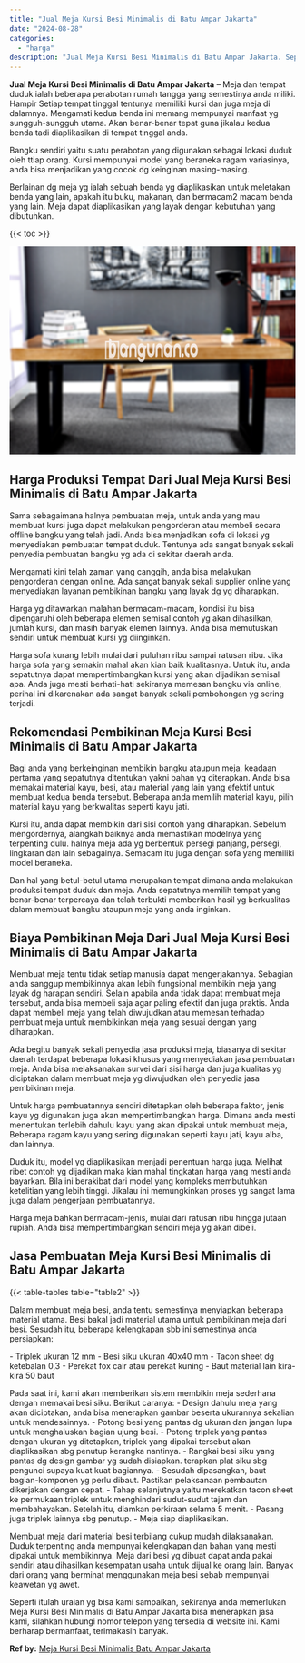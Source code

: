 ```yaml
---
title: "Jual Meja Kursi Besi Minimalis di Batu Ampar Jakarta"
date: "2024-08-28"
categories: 
  - "harga"
description: "Jual Meja Kursi Besi Minimalis di Batu Ampar Jakarta. Seperti itulah uraian yg bisa kami sampaikan, sekiranya anda memerlukan Meja Kursi Besi Minimalis di Ba..."
---
```


**Jual Meja Kursi Besi Minimalis di Batu Ampar Jakarta** – Meja dan tempat duduk ialah beberapa perabotan rumah tangga yang semestinya anda miliki. Hampir Setiap tempat tinggal tentunya memiliki kursi dan juga meja di dalamnya. Mengamati kedua benda ini memang mempunyai manfaat yg sungguh-sungguh utama. Akan benar-benar tepat guna jikalau kedua benda tadi diaplikasikan di tempat tinggal anda.

Bangku sendiri yaitu suatu perabotan yang digunakan sebagai lokasi duduk oleh ttiap orang. Kursi mempunyai model yang beraneka ragam variasinya, anda bisa menjadikan yang cocok dg keinginan masing-masing.

Berlainan dg meja yg ialah sebuah benda yg diaplikasikan untuk meletakan benda yang lain, apakah itu buku, makanan, dan bermacam2 macam benda yang lain. Meja dapat diaplikasikan yang layak dengan kebutuhan yang dibutuhkan.

{{< toc >}}

![Jual Meja Kursi Besi Minimalis di Batu Ampar Jakarta](/images/jual-meja-besi-murah10.png)

## Harga Produksi Tempat Dari Jual Meja Kursi Besi Minimalis di Batu Ampar Jakarta

Sama sebagaimana halnya pembuatan meja, untuk anda yang mau membuat kursi juga dapat melakukan pengorderan atau membeli secara offline bangku yang telah jadi. Anda bisa menjadikan sofa di lokasi yg menyediakan pembuatan tempat duduk. Tentunya ada sangat banyak sekali penyedia pembuatan bangku yg ada di sekitar daerah anda.

Mengamati kini telah zaman yang canggih, anda bisa melakukan pengorderan dengan online. Ada sangat banyak sekali supplier online yang menyediakan layanan pembikinan bangku yang layak dg yg diharapkan.

Harga yg ditawarkan malahan bermacam-macam, kondisi itu bisa dipengaruhi oleh beberapa elemen semisal contoh yg akan dihasilkan, jumlah kursi, dan masih banyak elemen lainnya. Anda bisa memutuskan sendiri untuk membuat kursi yg diinginkan.

Harga sofa kurang lebih mulai dari puluhan ribu sampai ratusan ribu. Jika harga sofa yang semakin mahal akan kian baik kualitasnya. Untuk itu, anda sepatutnya dapat mempertimbangkan kursi yang akan dijadikan semisal apa. Anda juga mesti berhati-hati sekiranya memesan bangku via online, perihal ini dikarenakan ada sangat banyak sekali pembohongan yg sering terjadi.

## Rekomendasi Pembikinan Meja Kursi Besi Minimalis di Batu Ampar Jakarta

Bagi anda yang berkeinginan membikin bangku ataupun meja, keadaan pertama yang sepatutnya ditentukan yakni bahan yg diterapkan. Anda bisa memakai material kayu, besi, atau material yang lain yang efektif untuk membuat kedua benda tersebut. Beberapa anda memilih material kayu, pilih material kayu yang berkwalitas seperti kayu jati.

Kursi itu, anda dapat membikin dari sisi contoh yang diharapkan. Sebelum mengordernya, alangkah baiknya anda memastikan modelnya yang terpenting dulu. halnya meja ada yg berbentuk persegi panjang, persegi, lingkaran dan lain sebagainya. Semacam itu juga dengan sofa yang memiliki model beraneka.

Dan hal yang betul-betul utama merupakan tempat dimana anda melakukan produksi tempat duduk dan meja. Anda sepatutnya memilih tempat yang benar-benar terpercaya dan telah terbukti memberikan hasil yg berkualitas dalam membuat bangku ataupun meja yang anda inginkan.

## Biaya Pembikinan Meja Dari Jual Meja Kursi Besi Minimalis di Batu Ampar Jakarta

Membuat meja tentu tidak setiap manusia dapat mengerjakannya. Sebagian anda sanggup membikinnya akan lebih fungsional membikin meja yang layak dg harapan sendiri. Selain apabila anda tidak dapat membuat meja tersebut, anda bisa membeli saja agar paling efektif dan juga praktis. Anda dapat membeli meja yang telah diwujudkan atau memesan terhadap pembuat meja untuk membikinkan meja yang sesuai dengan yang diharapkan.

Ada begitu banyak sekali penyedia jasa produksi meja, biasanya di sekitar daerah terdapat beberapa lokasi khusus yang menyediakan jasa pembuatan meja. Anda bisa melaksanakan survei dari sisi harga dan juga kualitas yg diciptakan dalam membuat meja yg diwujudkan oleh penyedia jasa pembikinan meja.

Untuk harga pembuatannya sendiri ditetapkan oleh beberapa faktor, jenis kayu yg digunakan juga akan mempertimbangkan harga. Dimana anda mesti menentukan terlebih dahulu kayu yang akan dipakai untuk membuat meja, Beberapa ragam kayu yang sering digunakan seperti kayu jati, kayu alba, dan lainnya.

Duduk itu, model yg diaplikasikan menjadi penentuan harga juga. Melihat ribet contoh yg dijadikan maka kian mahal tingkatan harga yang mesti anda bayarkan. Bila ini berakibat dari model yang kompleks membutuhkan ketelitian yang lebih tinggi. Jikalau ini memungkinkan proses yg sangat lama juga dalam pengerjaan pembuatannya.

Harga meja bahkan bermacam-jenis, mulai dari ratusan ribu hingga jutaan rupiah. Anda bisa mempertimbangkan sendiri meja yg akan dibeli.

## Jasa Pembuatan Meja Kursi Besi Minimalis di Batu Ampar Jakarta

{{< table-tables table="table2" >}}

Dalam membuat meja besi, anda tentu semestinya menyiapkan beberapa material utama. Besi bakal jadi material utama untuk pembikinan meja dari besi. Sesudah itu, beberapa kelengkapan sbb ini semestinya anda persiapkan:

\- Triplek ukuran 12 mm - Besi siku ukuran 40x40 mm - Tacon sheet dg ketebalan 0,3 - Perekat fox cair atau perekat kuning - Baut material lain kira-kira 50 baut

Pada saat ini, kami akan memberikan sistem membikin meja sederhana dengan memakai besi siku. Berikut caranya: - Design dahulu meja yang akan diciptakan, anda bisa menerapkan gambar beserta ukurannya sekalian untuk mendesainnya. - Potong besi yang pantas dg ukuran dan jangan lupa untuk menghaluskan bagian ujung besi. - Potong triplek yang pantas dengan ukuran yg ditetapkan, triplek yang dipakai tersebut akan diaplikasikan sbg penutup kerangka nantinya. - Rangkai besi siku yang pantas dg design gambar yg sudah disiapkan. terapkan plat siku sbg pengunci supaya kuat kuat bagiannya. - Sesudah dipasangkan, baut bagian-komponen yg perlu dibaut. Pastikan pelaksanaan pembautan dikerjakan dengan cepat. - Tahap selanjutnya yaitu merekatkan tacon sheet ke permukaan triplek untuk menghindari sudut-sudut tajam dan membahayakan. Setelah itu, diamkan perkiraan selama 5 menit. - Pasang juga triplek lainnya sbg penutup. - Meja siap diaplikasikan.

Membuat meja dari material besi terbilang cukup mudah dilaksanakan. Duduk terpenting anda mempunyai kelengkapan dan bahan yang mesti dipakai untuk membikinnya. Meja dari besi yg dibuat dapat anda pakai sendiri atau dihasilkan kesempatan usaha untuk dijual ke orang lain. Banyak dari orang yang berminat menggunakan meja besi sebab mempunyai keawetan yg awet.

Seperti itulah uraian yg bisa kami sampaikan, sekiranya anda memerlukan Meja Kursi Besi Minimalis di Batu Ampar Jakarta bisa menerapkan jasa kami, silahkan hubungi nomor telepon yang tersedia di website ini. Kami berharap bermanfaat, terimakasih banyak.

**Ref by:** [Meja Kursi Besi Minimalis Batu Ampar Jakarta](https://id.wikipedia.org/wiki/Meja)
